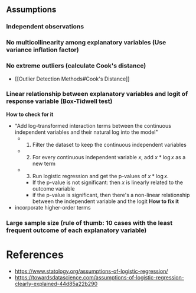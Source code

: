 
## Assumptions

### Independent observations

### No multicollinearity among explanatory variables (Use variance inflation factor)

### No extreme outliers (calculate Cook's distance)
- [[Outlier Detection Methods#Cook's Distance]]

### Linear relationship between explanatory variables and logit of response variable (Box-Tidwell test)

**How to check for it**
- "Add log-transformed interaction terms between the continuous independent variables and their natural log into the model"
	- 1) Filter the dataset to keep the continuous independent variables
	- 2) For every continuous independent variable $x$, add $x * \log{x}$ as a new term
	- 3) Run logistic regression and get the p-values of $x*\log x$.
		- If the p-value is not significant: then $x$ is linearly related to the outcome variable
		- if the p-value is significant, then there's a non-linear relationship between the independent variable and the logit
**How to fix it**
- incorporate higher-order terms

### Large sample size (rule of thumb: 10 cases with the least frequent outcome of each explanatory variable)

# References
- https://www.statology.org/assumptions-of-logistic-regression/
- https://towardsdatascience.com/assumptions-of-logistic-regression-clearly-explained-44d85a22b290